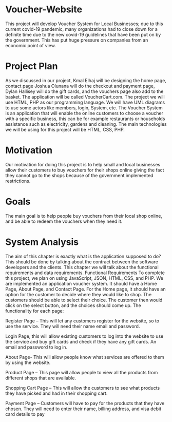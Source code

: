 # Voucher-Website
  This project will develop Voucher System for Local Businesses; due to this current covid-19 pandemic, many organizations  had to close down for a definite time due to the new covid-19 guidelines that have been put on by the government. This has put huge pressure on companies from an economic point of view.

# Project Plan
As we discussed in our project, Kmal Elhaj will be designing the home page, contact page Joshua 
Olunana will do the checkout and payment page, Dylan Hallisey will do the gift cards, and the vouchers 
page also add to the basket. The application will be called VoucherCart.com. The project we will use 
HTML, PHP as our programming language. We will have UML diagrams to use some actors like 
members, login, System, etc. 
The Voucher System is an application that will enable the online customers to choose a voucher with a 
specific business, this can be for example restaurants or households assistance such as electricity, 
gardens and cleaning. The main technologies we will be using for this project will be HTML, CSS, 
PHP.

# Motivation
Our motivation for doing this project is to help small and local businesses allow their customers to buy 
vouchers for their shops online giving the fact they cannot go to the shops because of the government 
implemented restrictions.

# Goals
The main goal is to help people buy vouchers from their local shop online, and be able to redeem the 
vouchers when they need it.

# System Analysis
The aim of this chapter is exactly what is the application supposed to do? This should be done by 
talking about the contract between the software developers and the clients. This chapter we will talk 
about the functional requirements and data requirements.
Functional Requirements
To complete this project, we plan on using JavaScript, JSON, HTML, CSS, and PHP. We are 
implemented an application voucher system. It should have a Home Page, About Page, and Contact 
Page. For the Home page, it should have an option for the customer to decide where they would like to 
shop. The customers should be able to select their choice. The customer then would click on the select 
button, and the choices should come up. 
The functionality for each page:

Register Page – This will let any customers register for the website, so to use the service. They will 
need their name email and password.

Login Page, this will allow existing customers to log into the website to use the service and buy gift 
cards and check if they have any gift cards. An email and password to log in.

About Page- This will allow people know what services are offered to them by using the website. 

Product Page – This page will allow people to view all the products from different shops that are 
available. 

Shopping Cart Page – This will allow the customers to see what products they have picked and had in 
their shopping cart.

Payment Page – Customers will have to pay for the products that they have chosen. They will need to 
enter their name, billing address, and visa debit card details to pay
